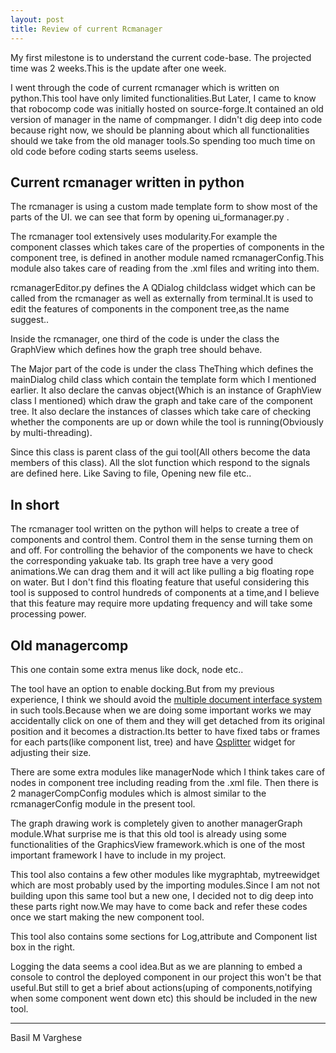 ```yaml
---
layout: post
title: Review of current Rcmanager
---
```

My first milestone is to understand the current code-base.
The projected time was 2 weeks.This is the update after one week.

I went through the code of  current rcmanager which is written on python.This tool have only limited functionalities.But Later, I came to know that robocomp code was initially hosted on source-forge.It contained an old version of manager in the name of compmanger.
I didn't dig deep into code because right now, we should be planning about which all functionalities should we take from the old manager tools.So spending too much time on old code before coding starts seems useless.

Current rcmanager written in python
-----------------------------------
The rcmanager is using a custom made template form to show most of the parts of the UI.
we can see that form by opening ui_formanager.py .
 
The rcmanager tool extensively uses modularity.For example the component classes which takes care of the properties of components in the component tree, is defined in another module named rcmanagerConfig.This module also takes care of reading from the .xml files and writing into them.

rcmanagerEditor.py defines the A QDialog childclass widget which can be called from the rcmanager as well as externally from terminal.It is used to edit the features of components in the component tree,as the name suggest..

Inside the rcmanager, one third of the code is under the class the GraphView which defines how the graph tree should behave.
	
The Major part of the code is under the class TheThing which defines the mainDialog child class which contain the template form which I mentioned earlier.
It also declare the canvas object(Which is an instance of GraphView class I mentioned) which draw the graph and take care of the component tree.
It also declare the instances of classes which take care of checking  whether the components are up or down while the tool is running(Obviously by multi-threading).
	
Since this class is parent class of the gui tool(All others become the data members of this class). All the slot function which respond to the signals are defined here.
Like Saving to file, Opening new file etc..

In short
--------	
The rcmanager tool written on the python will helps to create a tree of components and control them.
Control them in the sense turning them on and off.
For controlling the behavior of the components we have to check the corresponding yakuake tab.
Its graph tree have a very good animations.We can drag them and it will act like pulling a big floating rope on water.
But I don't find this floating feature  that useful considering this tool is supposed to control hundreds of components at a time,and  I believe that this  feature may require more updating frequency and will take some processing power.

Old managercomp
---------------

This one contain some extra menus like dock, node etc..
	
The tool have an option to enable docking.But from my previous experience, I think we should avoid the [multiple document interface system](http://www.tutorialspoint.com/pyqt/pyqt_multiple_document_interface.htm) in such tools.Because when we are doing some important works we may accidentally click on one of them and they will get detached from its original position and it becomes a distraction.Its better to have fixed tabs or frames for each parts(like component list, tree) and have [Qsplitter](http://doc.qt.io/qt-4.8/qsplitter.html) widget for adjusting their size.

There are some extra modules like managerNode which I think takes care of nodes in component tree including reading from the .xml file.
Then there is 2 managerCompConfig modules which is almost similar to the rcmanagerConfig  module in the present tool.

The graph drawing work is completely given to another managerGraph module.What surprise me is that this old tool is already using some  functionalities of the GraphicsView framework.which is one of the most important framework I have to include in my project.

This tool also contains a few other modules like mygraphtab, mytreewidget which are most probably used by the importing modules.Since I am not not building upon this same tool but a new one, I decided not to dig deep into these parts right now.We may have to come back and refer these codes once we start making the new component tool.

This tool also contains some sections for Log,attribute and Component list box in the right.

Logging the data seems a cool idea.But as we are planning to embed a console to control the deployed component in our project this won't be that useful.But still to get a brief about actions(uping of components,notifying when some component went down etc) this should be included in the new tool. 


----------------

Basil M Varghese
